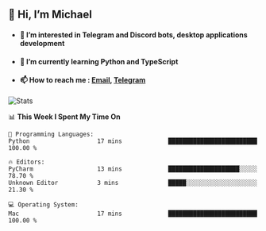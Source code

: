 ## 👋 Hi, I’m Michael
- #### 👀 I’m interested in Telegram and Discord bots, desktop applications development
- #### 🌱 I’m currently learning Python and TypeScript
- #### 📫 How to reach me : [Email](mailto:misha@kurapov.ru), [Telegram](https://t.me/mkurapov)

![Stats](https://github-readme-stats.vercel.app/api?username=krpff&show_icons=true&theme=github_dark&hide_border=true&hide=issues&count_private=true&layout=compact)


<!--START_SECTION:waka-->
📊 **This Week I Spent My Time On** 

```text
💬 Programming Languages: 
Python                   17 mins             █████████████████████████   100.00 % 

🔥 Editors: 
PyCharm                  13 mins             ████████████████████░░░░░   78.70 % 
Unknown Editor           3 mins              █████░░░░░░░░░░░░░░░░░░░░   21.30 % 

💻 Operating System: 
Mac                      17 mins             █████████████████████████   100.00 % 
```


<!--END_SECTION:waka-->
